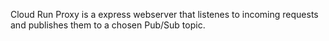Cloud Run Proxy is a express webserver that listenes to incoming requests and publishes them to a chosen Pub/Sub topic.